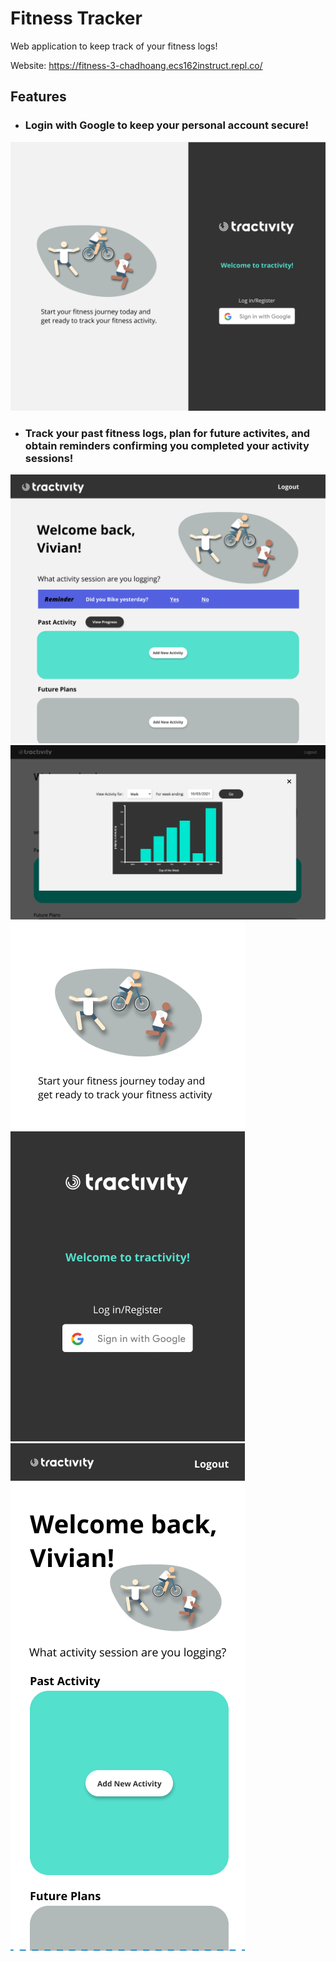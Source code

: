 # Fitness Tracker
Web application to keep track of your fitness logs!

Website: https://fitness-3-chadhoang.ecs162instruct.repl.co/

## Features
- ### Login with Google to keep your personal account secure!

![Login](Images/tractivity-login.png)

- ### Track your past fitness logs, plan for future activites, and obtain reminders confirming you completed your activity sessions!
![Home](Images/tractivity-home.png)
![Barchart](Images/barchart.png)
![Mobile Login](Images/tractivity-mobile-login.png)
![Mobile Home](Images/tractivity-mobile.png)

